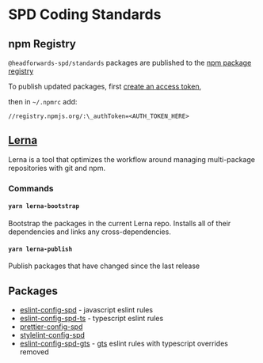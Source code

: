# SPD Coding Standards

## npm Registry

`@headforwards-spd/standards` packages are published to the [npm package registry](https://www.npmjs.com/settings/headforwards-spd/packages)

To publish updated packages, first [create an access token](https://docs.npmjs.com/creating-and-viewing-access-tokens),

then in `~/.npmrc` add:

```
//registry.npmjs.org/:\_authToken=<AUTH_TOKEN_HERE>
```

## [Lerna](https://github.com/lerna/lerna#about)

Lerna is a tool that optimizes the workflow around managing multi-package repositories with git and npm.

### Commands

#### `yarn lerna-bootstrap`

Bootstrap the packages in the current Lerna repo. Installs all of their dependencies and links any cross-dependencies.

#### `yarn lerna-publish`

Publish packages that have changed since the last release

## Packages

- [eslint-config-spd](packages/eslint-config-spd/README.md) - javascript eslint rules
- [eslint-config-spd-ts](packages/eslint-config-spd-ts/README.md) - typescript eslint rules
- [prettier-config-spd](packages/prettier-config-spd/README.md)
- [stylelint-config-spd](packages/stylelint-config-spd/README.md)
- [eslint-config-spd-gts](packages/eslint-config-spd-gts/README.md) - [gts](https://github.com/google/gts) eslint rules with typescript overrides removed
